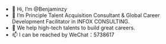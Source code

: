 - 👋 Hi, I’m @Benjaminzy
- 👀 I’m Principle Talent Acquisition Consultant & Global Career Development Facilitator in INFOX CONSULTING.
- 🌱 We help high-tech talents to build great careers.
- 📫 I can be reached by WeChat：5738617

<!---
Benjaminzy/Benjaminzy is a ✨ special ✨ repository because its `README.md` (this file) appears on your GitHub profile.
You can click the Preview link to take a look at your changes.
--->
